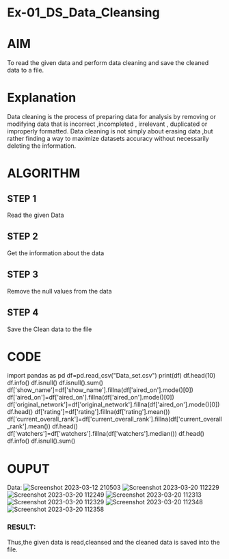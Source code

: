 # Ex-01_DS_Data_Cleansing
# AIM
To read the given data and perform data cleaning and save the cleaned data to a file.

# Explanation
Data cleaning is the process of preparing data for analysis by removing or modifying data that is incorrect ,incompleted , irrelevant , duplicated or improperly formatted. Data cleaning is not simply about erasing data ,but rather finding a way to maximize datasets accuracy without necessarily deleting the information.

# ALGORITHM
## STEP 1
Read the given Data

## STEP 2
Get the information about the data

## STEP 3
Remove the null values from the data

## STEP 4
Save the Clean data to the file

# CODE
import pandas as pd
df=pd.read_csv("Data_set.csv")
print(df)
df.head(10)
df.info()
df.isnull()
df.isnull().sum()
df['show_name']=df['show_name'].fillna(df['aired_on'].mode()[0])
df['aired_on']=df['aired_on'].fillna(df['aired_on'].mode()[0])
df['original_network']=df['original_network'].fillna(df['aired_on'].mode()[0])
df.head()
df['rating']=df['rating'].fillna(df['rating'].mean())
df['current_overall_rank']=df['current_overall_rank'].fillna(df['current_overall_rank'].mean())
df.head()
df['watchers']=df['watchers'].fillna(df['watchers'].median())
df.head()
df.info()
df.isnull().sum()
# OUPUT

Data:
![Screenshot 2023-03-12 210503](https://user-images.githubusercontent.com/113497491/226259193-b79697d3-0e3b-499d-950d-3f96181d3e91.png)
![Screenshot 2023-03-20 112229](https://user-images.githubusercontent.com/113497491/226259346-b2f3dca5-56bf-46d1-8935-b70a219ef05a.png)
![Screenshot 2023-03-20 112249](https://user-images.githubusercontent.com/113497491/226259405-b3ee0075-4a9b-436f-98bd-d31f668a50f8.png)
![Screenshot 2023-03-20 112313](https://user-images.githubusercontent.com/113497491/226259472-8c25e882-57b8-476c-874a-0f182121027e.png)
![Screenshot 2023-03-20 112329](https://user-images.githubusercontent.com/113497491/226259507-1ef39f58-6363-4d1d-aeb8-fb53192ceb5d.png)
![Screenshot 2023-03-20 112348](https://user-images.githubusercontent.com/113497491/226259540-bef5fc14-3831-4776-8a65-53872976089d.png)
![Screenshot 2023-03-20 112358](https://user-images.githubusercontent.com/113497491/226259559-ee75734a-5669-4dbd-9084-a89cb69fc21a.png)

### RESULT:
 
 Thus,the given data is read,cleansed and the cleaned data is saved into the file.
